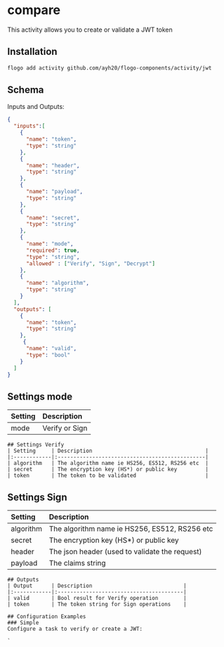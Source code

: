 # compare
This activity allows you to create or validate a JWT token


## Installation

```bash
flogo add activity github.com/ayh20/flogo-components/activity/jwt
```

## Schema
Inputs and Outputs:

```json
{
  "inputs":[
    {
      "name": "token",
      "type": "string"
    },
    {
      "name": "header",
      "type": "string"
    },
    {
      "name": "payload",
      "type": "string"
    },
    {
      "name": "secret",
      "type": "string"
    },
    {
      "name": "mode",
      "required": true,
      "type": "string",
      "allowed" : ["Verify", "Sign", "Decrypt"]
    },
    {
      "name": "algorithm",
      "type": "string"
    }
  ],
  "outputs": [
    {
      "name": "token",
      "type": "string"
    },
     {
      "name": "valid",
      "type": "bool"
    }
  ]
}
```
## Settings mode
| Setting     | Description       |
|:------------|:------------------|
| mode        | Verify or Sign    |

```
## Settings Verify
| Setting     | Description                                    |
|:------------|:-----------------------------------------------|
| algorithm   | The algorithm name ie HS256, ES512, RS256 etc  |
| secret      | The encryption key (HS*) or public key         |
| token       | The token to be validated                      |

```
## Settings Sign
| Setting     | Description                                    |
|:------------|:-----------------------------------------------|
| algorithm   | The algorithm name ie HS256, ES512, RS256 etc  |
| secret      | The encryption key (HS*) or public key         |
| header      | The json header (used to validate the request) |
| payload     | The claims string                              |

```
## Outputs
| Output      | Description                             |
|:------------|:----------------------------------------|
| valid       | Bool result for Verify operation        |
| token       | The token string for Sign operations    |

## Configuration Examples
### Simple
Configure a task to verify or create a JWT:

`
